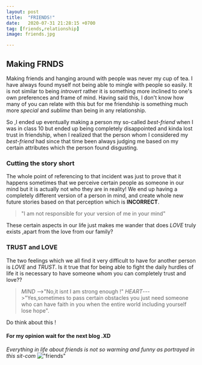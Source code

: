 ```yaml
---
layout: post
title:  "FRIENDS!"
date:   2020-07-31 21:28:15 +0700
tag: [friends,relationship]
image: friends.jpg

---
```


## Making FRNDS
Making friends and hanging around with people was never my cup of tea. I have always found myself not being able to mingle with people so easily.
It is not similar to being *introvert* rather it is something more inclined to one's own preferences and frame of mind. Having said this, I don't know how many of you can relate 
with this but for me friendship is something much more *special* and *sublime* than being in any relationship.

So ,I ended up eventually making a person my so-called *best-friend* when I was in class 10 but ended up being completely disappointed and kinda lost trust in friendship,
when I realized that the person whom I considered my *best-friend* had since that time been always judging me based  on my certain attributes which the person found disgusting.

### Cutting the story short
The whole point of referencing to that incident was  just to prove that it happens sometimes that we perceive certain people as someone in our mind but it is actually not who they are
in reality! We end up having a completely different version of a person in mind, and create whole new future stories based on that perception which is **INCORRECT**.
>"I am not responsible for your version of me in your mind"


These certain aspects in our life just makes me wander that does *LOVE* truly exists ,apart from the love from our family? 

### TRUST and LOVE
The two feelings which we all find it very difficult to have for another person is *LOVE* and *TRUST*. Is it true that for being able to fight the daily hurdles of life it is 
necessary to have someone whom you can completely trust and love??
> *MIND* -->"No,it isnt I am strong enough !"
>*HEART*--->"Yes,sometimes to pass certain obstacles you just need someone who can have faith in you when the entire world including yourself lose hope".

Do think about this !
#### For my opinion wait for the next blog .XD
*Everything in life about friends is not so warming and funny as portrayed in this sit-com*
!["friends"](https://images-na.ssl-images-amazon.com/images/G/01/digital/video/hero/TVSeries/Friends_4926700-FRIENDS._V392939166_SX1080_.jpg#thumbnail)



